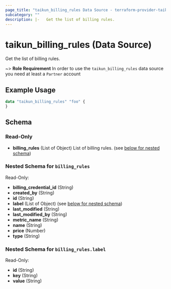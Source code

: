 ```yaml
---
page_title: "taikun_billing_rules Data Source - terraform-provider-taikun"
subcategory: ""
description: |-   Get the list of billing rules.
---
```


# taikun_billing_rules (Data Source)

Get the list of billing rules.

~> **Role Requirement** In order to use the `taikun_billing_rules` data source you need at least a `Partner` account

## Example Usage

```terraform
data "taikun_billing_rules" "foo" {
}
```

<!-- schema generated by tfplugindocs -->
## Schema

### Read-Only

- **billing_rules** (List of Object) List of billing rules. (see [below for nested schema](#nestedatt--billing_rules))

<a id="nestedatt--billing_rules"></a>
### Nested Schema for `billing_rules`

Read-Only:

- **billing_credential_id** (String)
- **created_by** (String)
- **id** (String)
- **label** (List of Object) (see [below for nested schema](#nestedobjatt--billing_rules--label))
- **last_modified** (String)
- **last_modified_by** (String)
- **metric_name** (String)
- **name** (String)
- **price** (Number)
- **type** (String)

<a id="nestedobjatt--billing_rules--label"></a>
### Nested Schema for `billing_rules.label`

Read-Only:

- **id** (String)
- **key** (String)
- **value** (String)


